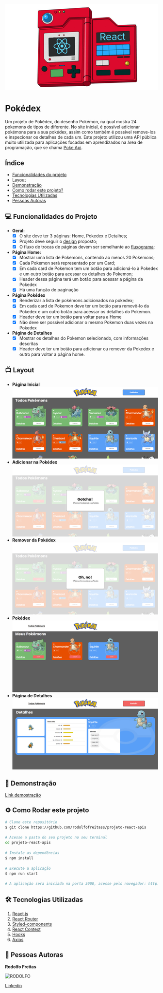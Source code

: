 ![pokedex](./src/assets/images/pokedexreact.png)

# **Pokédex**

Um projeto de Pokédex, do desenho Pokémon, na qual mostra 24 pokemons de tipos de diferente. No site inicial, é possível adicionar pokémons para a sua pokédex, assim como também é possível remove-los e inspecionar os detalhes de cada um.
Este projeto utilizou uma API pública muito utilizada para aplicações focadas em aprendizados na área de programação, que se chama [Poke Api](https://pokeapi.co/ "Poke Api").

## **Índice**

- <a href="#funcionalidades">Funcionalidades do projeto</a>
- <a href="#layout">Layout</a>
- <a href="#demonstracao">Demonstração</a>
- <a href="#rodar"> Como rodar este projeto?</a>
- <a href="#tecnologias">Tecnologias Utilizadas</a>
- <a href="#autoras">Pessoas Autoras</a>

## 💻 **Funcionalidades do Projeto**

- **Geral:**
  - [x] O site deve ter 3 páginas: Home, Pokedex e Detalhes;
  - [x] Projeto deve seguir o [design](https://www.figma.com/file/KseyA2Ofghiek2Cy3ZaDre/Poked%C3%A9x?t=AEi3zEmWmarf1FbP-0 "design") proposto;
  - [x] O fluxo de trocas de páginas devem ser semelhante ao [fluxograma](https://www.figma.com/proto/KseyA2Ofghiek2Cy3ZaDre/Poked%C3%A9x?page-id=0%3A1&node-id=2%3A2&viewport=358%2C197%2C0.27&scaling=scale-down&starting-point-node-id=2%3A2 "fluxograma");
- **Página Home:**
  - [x] Mostrar uma lista de Pokemons, contendo ao menos 20 Pokemons;
  - [x] Cada Pokemon será representado por um Card;
  - [x] Em cada card de Pokemon tem um botão para adicioná-lo à Pokedex e um outro botão para acessar os detalhes do Pokemon;
  - [x] Header dessa página terá um botão para acessar a página da Pokedex
  - [x] Há uma função de paginação
- **Página Pokédex**
  - [x] Renderizar a lista de pokémons adicionados na pokedex;
  - [x] Em cada card de Pokemon deve ter um botão para removê-lo da Pokedex e um outro botão para acessar os detalhes do Pokemon.
  - [x] Header deve ter um botão para voltar para a Home
  - [x] Não deve ser possível adicionar o mesmo Pokemon duas vezes na Pokedex
- **Página de Detalhes**
  - [x] Mostrar os detalhes do Pokemon selecionado, com informações descritas
  - [x] Header deve ter um botão para adicionar ou remover da Pokedex e outro para voltar a página home.

## 📺 **Layout**

- **Página Inicial**
  ![Home Page](./src/assets/images/screen1.png)
- **Adicionar na Pokédex**
  ![Adicionar na pokédex](./src/assets/images/screen2.png)
- **Remover da Pokédex**
  ![Adicionar na pokédex](./src/assets/images/screen3.png)
- **Pokédex**
  ![Pokédex](./src/assets/images/screen4.png)
- **Página de Detalhes**
  ![Detalhes](./src/assets/images/screen5.png)

## 📀 **Demonstração**

[Link demostração](https://tightfisted-pets.surge.sh/)

## ⚙️ **Como Rodar este projeto**

```bash
# Clone este repositório
$ git clone https://github.com/rodolfofreitass/projeto-react-apis

# Acesse a pasta do seu projeto no seu terminal
cd projeto-react-apis

# Instale as dependências
$ npm install

# Execute a aplicação
$ npm run start

# A aplicação sera iniciada na porta 3000, acesse pelo navegador: http://localhost:3000
```

## 🛠 **Tecnologias Utilizadas**

1. [React.js](https://react.dev/)
2. [React Router](https://reactrouter.com/en/main/start/overview)
3. [Styled-components](https://styled-components.com/)
4. [React Context](https://reactjs.org/docs/context.html)
5. [Hooks](https://reactjs.org/docs/hooks-intro.html)
6. [Axios](https://axios-http.com/ptbr/docs/intro)

## 🧑 **Pessoas Autoras**

**Rodolfo Freitas**

<img style="width:150px" src="https://media.licdn.com/dms/image/D4D03AQFPvH5_X7PaBQ/profile-displayphoto-shrink_800_800/0/1680303767267?e=1685577600&v=beta&t=sjXic9nvu_IJexX4SG7hd-vzfzbRST14wBI1Tk5VUZA" alt="RODOLFO" >

[Linkedin](https://www.linkedin.com/in/rodolfofrts/)

